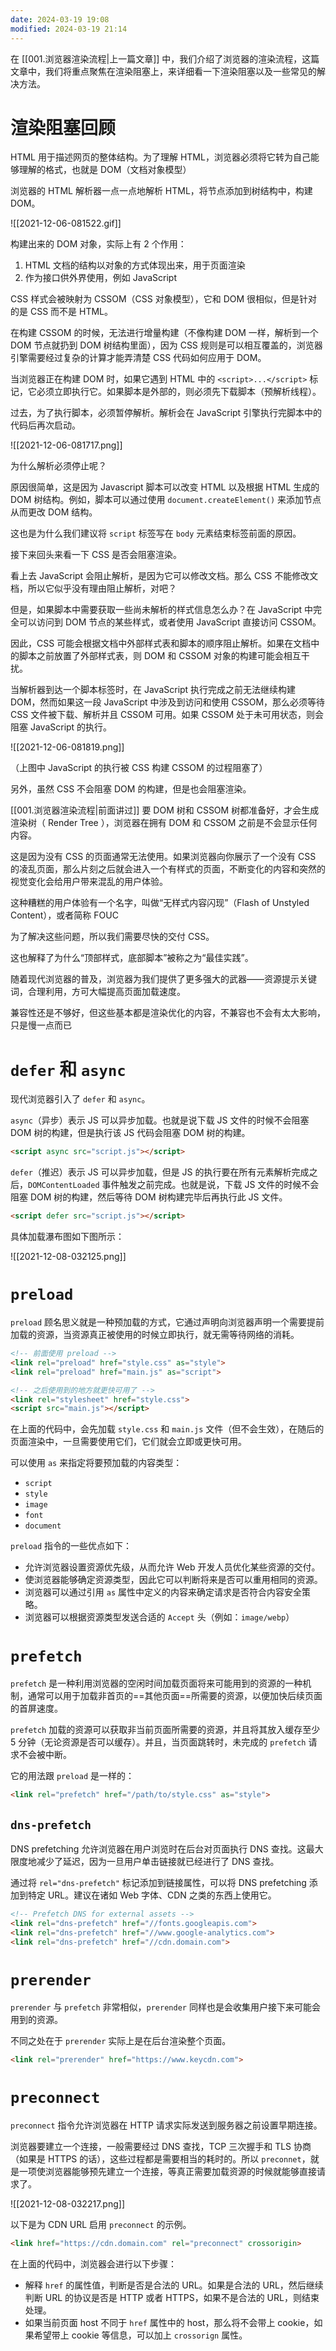```yaml
---
date: 2024-03-19 19:08
modified: 2024-03-19 21:14
---
```


在 [[001.浏览器渲染流程|上一篇文章]] 中，我们介绍了浏览器的渲染流程，这篇文章中，我们将重点聚焦在渲染阻塞上，来详细看一下渲染阻塞以及一些常见的解决方法。

# 渲染阻塞回顾

HTML 用于描述网页的整体结构。为了理解 HTML，浏览器必须将它转为自己能够理解的格式，也就是 DOM（文档对象模型）

浏览器的 HTML 解析器一点一点地解析 HTML，将节点添加到树结构中，构建 DOM。

![[2021-12-06-081522.gif]]

构建出来的 DOM 对象，实际上有 2 个作用：

1. HTML 文档的结构以对象的方式体现出来，用于页面渲染
2. 作为接口供外界使用，例如 JavaScript

CSS 样式会被映射为 CSSOM（CSS 对象模型），它和 DOM 很相似，但是针对的是 CSS 而不是 HTML。

在构建 CSSOM 的时候，无法进行增量构建（不像构建 DOM 一样，解析到一个 DOM 节点就扔到 DOM 树结构里面），因为 CSS 规则是可以相互覆盖的，浏览器引擎需要经过复杂的计算才能弄清楚 CSS 代码如何应用于 DOM。

当浏览器正在构建 DOM 时，如果它遇到 HTML 中的 `<script>...</script>` 标记，它必须立即执行它。如果脚本是外部的，则必须先下载脚本（预解析线程）。

过去，为了执行脚本，必须暂停解析。解析会在 JavaScript 引擎执行完脚本中的代码后再次启动。

![[2021-12-06-081717.png]]

为什么解析必须停止呢？

原因很简单，这是因为 Javascript 脚本可以改变 HTML 以及根据 HTML 生成的 DOM 树结构。例如，脚本可以通过使用 `document.createElement()` 来添加节点从而更改 DOM 结构。

这也是为什么我们建议将 `script` 标签写在 `body` 元素结束标签前面的原因。

接下来回头来看一下 CSS 是否会阻塞渲染。

看上去 JavaScript 会阻止解析，是因为它可以修改文档。那么 CSS 不能修改文档，所以它似乎没有理由阻止解析，对吧？

但是，如果脚本中需要获取一些尚未解析的样式信息怎么办？在 JavaScript 中完全可以访问到 DOM 节点的某些样式，或者使用 JavaScript 直接访问 CSSOM。

因此，CSS 可能会根据文档中外部样式表和脚本的顺序阻止解析。如果在文档中的脚本之前放置了外部样式表，则 DOM 和 CSSOM 对象的构建可能会相互干扰。

当解析器到达一个脚本标签时，在 JavaScript 执行完成之前无法继续构建 DOM，然而如果这一段 JavaScript 中涉及到访问和使用 CSSOM，那么必须等待 CSS 文件被下载、解析并且 CSSOM 可用。如果 CSSOM 处于未可用状态，则会阻塞 JavaScript 的执行。

![[2021-12-06-081819.png]]

（上图中 JavaScript 的执行被 CSS 构建 CSSOM 的过程阻塞了）

另外，虽然 CSS 不会阻塞 DOM 的构建，但是也会阻塞渲染。

[[001.浏览器渲染流程|前面讲过]] 要 DOM 树和 CSSOM 树都准备好，才会生成渲染树（ Render Tree ），浏览器在拥有 DOM 和 CSSOM 之前是不会显示任何内容。

这是因为没有 CSS 的页面通常无法使用。如果浏览器向你展示了一个没有 CSS 的凌乱页面，那么片刻之后就会进入一个有样式的页面，不断变化的内容和突然的视觉变化会给用户带来混乱的用户体验。

这种糟糕的用户体验有一个名字，叫做“无样式内容闪现”（Flash of Unstyled Content），或者简称 FOUC

为了解决这些问题，所以我们需要尽快的交付 CSS。

这也解释了为什么“顶部样式，底部脚本”被称之为“最佳实践”。

随着现代浏览器的普及，浏览器为我们提供了更多强大的武器——资源提示关键词，合理利用，方可大幅提高页面加载速度。

兼容性还是不够好，但这些基本都是渲染优化的内容，不兼容也不会有太大影响，只是慢一点而已

# `defer` 和 `async`

现代浏览器引入了 `defer` 和 `async`。

`async`（异步）表示 JS 可以异步加载。也就是说下载 JS 文件的时候不会阻塞 DOM 树的构建，但是执行该 JS 代码会阻塞 DOM 树的构建。

```html
<script async src="script.js"></script>
```

`defer`（推迟）表示 JS 可以异步加载，但是 JS 的执行要在所有元素解析完成之后，`DOMContentLoaded` 事件触发之前完成。也就是说，下载 JS 文件的时候不会阻塞 DOM 树的构建，然后等待 DOM 树构建完毕后再执行此 JS 文件。

```html
<script defer src="script.js"></script>
```

具体加载瀑布图如下图所示：

![[2021-12-08-032125.png]]

# `preload`

`preload` 顾名思义就是一种预加载的方式，它通过声明向浏览器声明一个需要提前加载的资源，当资源真正被使用的时候立即执行，就无需等待网络的消耗。

```html
<!-- 前面使用 preload -->
<link rel="preload" href="style.css" as="style">
<link rel="preload" href="main.js" as="script">

<!-- 之后使用到的地方就更快可用了 -->
<link rel="stylesheet" href="style.css">
<script src="main.js"></script>
```

在上面的代码中，会先加载 `style.css` 和 `main.js` 文件（但不会生效），在随后的页面渲染中，一旦需要使用它们，它们就会立即或更快可用。

可以使用 `as` 来指定将要预加载的内容类型：

- `script`
- `style`
- `image`
- `font`
- `document`

`preload` 指令的一些优点如下：

- 允许浏览器设置资源优先级，从而允许 Web 开发人员优化某些资源的交付。
- 使浏览器能够确定资源类型，因此它可以判断将来是否可以重用相同的资源。
- 浏览器可以通过引用 `as` 属性中定义的内容来确定请求是否符合内容安全策略。
- 浏览器可以根据资源类型发送合适的 `Accept` 头（例如：`image/webp`）

# `prefetch`

`prefetch` 是一种利用浏览器的空闲时间加载页面将来可能用到的资源的一种机制，通常可以用于加载非首页的==其他页面==所需要的资源，以便加快后续页面的首屏速度。

`prefetch` 加载的资源可以获取非当前页面所需要的资源，并且将其放入缓存至少 5 分钟（无论资源是否可以缓存）。并且，当页面跳转时，未完成的 `prefetch` 请求不会被中断。

它的用法跟 `preload` 是一样的：

```html
<link rel="prefetch" href="/path/to/style.css" as="style">
```

## `dns-prefetch`

DNS prefetching 允许浏览器在用户浏览时在后台对页面执行 DNS 查找。这最大限度地减少了延迟，因为一旦用户单击链接就已经进行了 DNS 查找。

通过将 `rel="dns-prefetch"` 标记添加到链接属性，可以将 DNS prefetching 添加到特定 URL。建议在诸如 Web 字体、CDN 之类的东西上使用它。

```html
<!-- Prefetch DNS for external assets -->  
<link rel="dns-prefetch" href="//fonts.googleapis.com">  
<link rel="dns-prefetch" href="//www.google-analytics.com">  
<link rel="dns-prefetch" href="//cdn.domain.com">
```

# `prerender`

`prerender` 与 `prefetch` 非常相似，`prerender` 同样也是会收集用户接下来可能会用到的资源。

不同之处在于 `prerender` 实际上是在后台渲染整个页面。

```html
<link rel="prerender" href="https://www.keycdn.com">
```

# `preconnect`

`preconnect` 指令允许浏览器在 HTTP 请求实际发送到服务器之前设置早期连接。

浏览器要建立一个连接，一般需要经过 DNS 查找，TCP 三次握手和 TLS 协商（如果是 HTTPS 的话），这些过程都是需要相当的耗时的。所以 `preconnet`，就是一项使浏览器能够预先建立一个连接，等真正需要加载资源的时候就能够直接请求了。

![[2021-12-08-032217.png]]

以下是为 CDN URL 启用 `preconnect` 的示例。

```html
<link href="https://cdn.domain.com" rel="preconnect" crossorigin>
```

在上面的代码中，浏览器会进行以下步骤：

- 解释 `href` 的属性值，判断是否是合法的 URL。如果是合法的 URL，然后继续判断 URL 的协议是否是 HTTP 或者 HTTPS，如果不是合法的 URL，则结束处理。
- 如果当前页面 host 不同于 `href` 属性中的 host，那么将不会带上 cookie，如果希望带上 cookie 等信息，可以加上 `crossorign` 属性。
